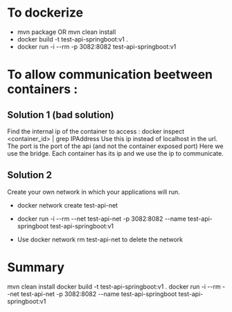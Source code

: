 # To dockerize

- mvn package OR mvn clean install
- docker build -t test-api-springboot:v1 .
- docker run -i --rm -p 3082:8082 test-api-springboot:v1

# To allow communication beetween containers : 

## Solution 1 (bad solution)
Find the internal ip of the container to access : docker inspect <container_id> | grep IPAddress
Use this ip instead of localhost in the url. The port is the port of the api (and not the container exposed port)
Here we use the bridge. Each container has its ip and we use the ip to communicate.

## Solution 2
Create your own network in which your applications will run.

- docker network create test-api-net
- docker run -i --rm --net test-api-net -p 3082:8082 --name test-api-springboot test-api-springboot:v1

- Use docker network rm test-api-net to delete the network


# Summary
mvn clean install
docker build -t test-api-springboot:v1 .
docker run -i --rm --net test-api-net -p 3082:8082 --name test-api-springboot test-api-springboot:v1